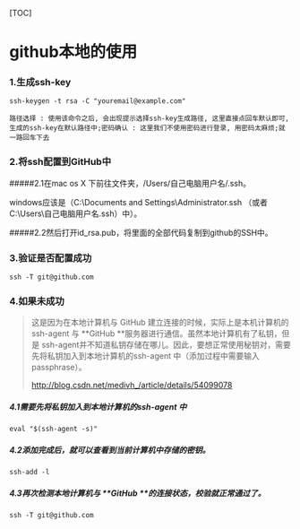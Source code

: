 [TOC]

# github本地的使用

### 1.生成ssh-key

```
ssh-keygen -t rsa -C "youremail@example.com"

路径选择 : 使用该命令之后, 会出现提示选择ssh-key生成路径, 这里直接点回车默认即可, 生成的ssh-key在默认路径中;密码确认 : 这里我们不使用密码进行登录, 用密码太麻烦;就一路回车下去
```

### 2.将ssh配置到GitHub中

#####2.1在mac os X 下前往文件夹，/Users/自己电脑用户名/.ssh。

windows应该是（C:\Documents and Settings\Administrator\.ssh （或者 C:\Users\自己电脑用户名\.ssh）中）。

#####2.2然后打开id_rsa.pub，将里面的全部代码复制到github的SSH中。

### 3.验证是否配置成功

```
ssh -T git@github.com
```

### 4.如果未成功

> 这是因为在本地计算机与 GitHub 建立连接的时候，实际上是本机计算机的 ssh-agent 与 **GitHub **服务器进行通信。虽然本地计算机有了私钥，但是 ssh-agent并不知道私钥存储在哪儿。因此，要想正常使用秘钥对，需要先将私钥加入到本地计算机的ssh-agent 中（添加过程中需要输入 passphrase）。
>
> http://blog.csdn.net/medivh_/article/details/54099078
>
> [深入浅出Git权限校验]: http://blog.csdn.net/medivh_/article/details/54099078

##### 4.1需要先将私钥加入到本地计算机的ssh-agent 中

```
eval "$(ssh-agent -s)"
```

##### 4.2添加完成后，就可以查看到当前计算机中存储的密钥。

```
ssh-add -l  
```

##### 4.3再次检测本地计算机与 **GitHub **的连接状态，校验就正常通过了。

```
ssh -T git@github.com
```

